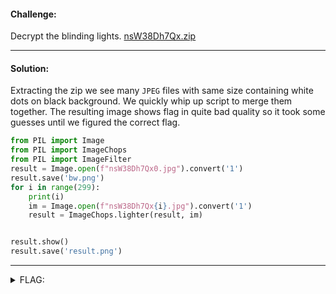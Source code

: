 #### Challenge:

Decrypt the blinding lights. [nsW38Dh7Qx.zip](./nsW38Dh7Qx.zip ":ignore")

---

#### Solution:

Extracting the zip we see many `JPEG` files with same size containing white dots on black background. We quickly whip up script to merge them together. The resulting image shows flag in quite bad quality so it took some guesses until we figured the correct flag.

```python
from PIL import Image
from PIL import ImageChops
from PIL import ImageFilter
result = Image.open(f"nsW38Dh7Qx0.jpg").convert('1')
result.save('bw.png')
for i in range(299):
    print(i)
    im = Image.open(f"nsW38Dh7Qx{i}.jpg").convert('1')
    result = ImageChops.lighter(result, im)


result.show()
result.save('result.png')
```

---

<details><summary>FLAG:</summary>

```
Parsec{gla@d_y0u_d!dnt_f@!nt}
```

</details>
<br/>